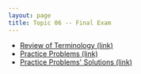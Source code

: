 ```yaml
---
layout: page
title: Topic 06 -- Final Exam
---
```


* [Review of Terminology (link)](/math180fall2021/modules/final/terminology-review)
* [Practice Problems (link)](/math180fall2021/modules/final/practice-problems)
* [Practice Problems' Solutions (link)](/math180fall2021/modules/final/practice-problems-soln)


